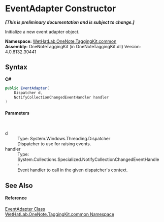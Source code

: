 # EventAdapter Constructor 
 _**\[This is preliminary documentation and is subject to change.\]**_

Initialize a new event adapter object.

**Namespace:**&nbsp;<a href="bcdbab9c-63d1-48a4-6937-af53fb8d9a55.md">WetHatLab.OneNote.TaggingKit.common</a><br />**Assembly:**&nbsp;OneNoteTaggingKit (in OneNoteTaggingKit.dll) Version: 4.0.8132.30441

## Syntax

**C#**<br />
``` C#
public EventAdapter(
	Dispatcher d,
	NotifyCollectionChangedEventHandler handler
)
```


#### Parameters
&nbsp;<dl><dt>d</dt><dd>Type: System.Windows.Threading.Dispatcher<br />Dispatcher to use for raising events.</dd><dt>handler</dt><dd>Type: System.Collections.Specialized.NotifyCollectionChangedEventHandler<br />Event handler to call in the given dispatcher's context.</dd></dl>

## See Also


#### Reference
<a href="9290f7ea-7087-0221-2c13-92bdb96d67fa.md">EventAdapter Class</a><br /><a href="bcdbab9c-63d1-48a4-6937-af53fb8d9a55.md">WetHatLab.OneNote.TaggingKit.common Namespace</a><br />